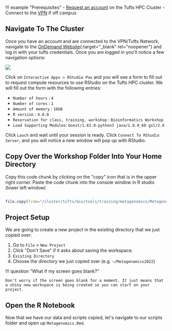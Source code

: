 !!! example "Prerequisites"
    - [Request an account](http://research.uit.tufts.edu/) on the Tufts HPC Cluster
    - Connect to the [VPN](https://access.tufts.edu/vpn) if off campus

## Navigate To The Cluster

Once you have an account and are connected to the VPN/Tufts Network, navigate to the [OnDemand Website](https://ondemand.pax.tufts.edu/){:target="_blank" rel="noopener"} and log in with your tufts credentials. Once you are logged in you'll notice a few navigation options:

![](images/ondemandLayout.png)

Click on `Interactive Apps > RStudio Pax` and you will see a form to fill out to request compute resources to use RStudio on the Tufts HPC cluster. We will fill out the form with the following entries:

- `Number of hours` : `4`
- `Number of cores` : `1`
- `Amount of memory` : `16GB`
- `R version` : `4.0.0`
- `Reservation for class, training, workshop` : `Bioinformatics Workshop`
- `Load Supporting Modules`: `boost/1.63.0-python3 java/1.8.0_60 gsl/2.6`

Click `Lauch` and wait until your session is ready. Click `Connect To RStudio Server`, and you will notice a new window will pop up with RStudio. 

## Copy Over the Workshop Folder Into Your Home Directory

Copy this code chunk by clicking on the "copy" icon that is in the upper right corner.
Paste the code chunk into the console window in R studio (lower left window)

```R

file.copy(from="/cluster/tufts/bio/tools/training/metagenomics/Metagenomics2022",to="~/", recursive = TRUE)

```

## Project Setup

We are going to create a new project in the existing directory that we just copied over:

1. Go to `File` > `New Project`
2. Click "Don't Save" if it asks about saving the workspace.
3. `Existing Directory`
4. Choose the directory we just copied over (e.g. `~/Metagenomics2022`)

!!! question "What if my screen goes blank?"
    
    Don't worry if the screen goes blank for a moment. It just means that a shiny new workspace is being created so you can start on your project.


## Open the R Notebook

Now that we have our data and scripts copied, let's navigate to our scripts folder and open up `Metagenomics.Rmd`.

